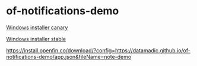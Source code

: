 # of-notifications-demo

[Windows installer canary](https://install.openfin.co/download/?config=https://datamadic.github.io/of-notifications-demo/app.json&fileName=note-demo)

[Windows installer stable](https://install.openfin.co/download/?config=https://datamadic.github.io/of-notifications-demo/app-stable.json&fileName=note-demo)

https://install.openfin.co/download/?config=https://datamadic.github.io/of-notifications-demo/app.json&fileName=note-demo
